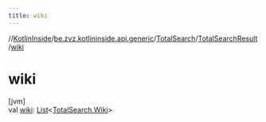 ```yaml
---
title: wiki
---
```

//[KotlinInside](../../../../index.html)/[be.zvz.kotlininside.api.generic](../../index.html)/[TotalSearch](../index.html)/[TotalSearchResult](index.html)/[wiki](wiki.html)



# wiki



[jvm]\
val [wiki](wiki.html): [List](https://kotlinlang.org/api/latest/jvm/stdlib/kotlin.collections/-list/index.html)&lt;[TotalSearch.Wiki](../-wiki/index.html)&gt;




